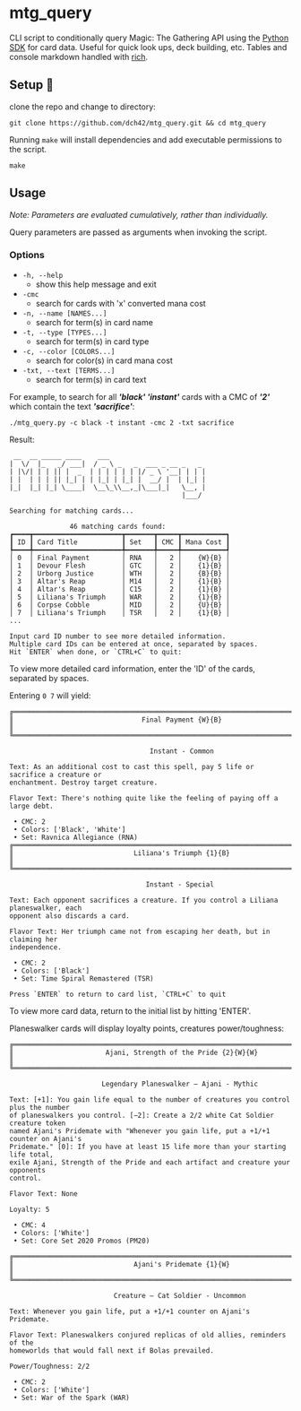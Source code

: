 # mtg_query
CLI script to conditionally query Magic: The Gathering API using the [Python SDK](https://github.com/MagicTheGathering/mtg-sdk-python) for card data. Useful for quick look ups, deck building, etc. Tables and console markdown handled with [rich](https://github.com/willmcgugan/rich).

## Setup 🔧
clone the repo and change to directory:
~~~
git clone https://github.com/dch42/mtg_query.git && cd mtg_query
~~~

Running `make` will install dependencies and add executable permissions to the script.

~~~
make
~~~

## Usage
*Note: Parameters are evaluated cumulatively, rather than individually.*

Query parameters are passed as arguments when invoking the script. 

### Options
- `-h, --help`
    - show this help message and exit
- `-cmc`
    - search for cards with 'x' converted mana cost     
- `-n, --name [NAMES...]`
    - search for term(s) in card name
- `-t, --type [TYPES...]`
    - search for term(s) in card type
- `-c, --color [COLORS...]`
    - search for color(s) in card mana cost 
- `-txt, --text [TERMS...]`
    - search for term(s) in card text 

For example, to search for all ***'black' 'instant'*** cards with a CMC of ***'2'*** which contain the text ***'sacrifice'***:

~~~
./mtg_query.py -c black -t instant -cmc 2 -txt sacrifice
~~~

Result:

~~~
 __  __ _____ ____    ___                        
|  \/  |_   _/ ___|  / _ \ _   _  ___ _ __ _   _ 
| |\/| | | || |  _  | | | | | | |/ _ \ '__| | | |
| |  | | | || |_| | | |_| | |_| |  __/ |  | |_| |
|_|  |_| |_| \____|  \__\_\\__,_|\___|_|   \__, |
                                           |___/ 

Searching for matching cards...

               46 matching cards found:                
┏━━━━┳━━━━━━━━━━━━━━━━━━━━━━┳━━━━━━━┳━━━━━┳━━━━━━━━━━━┓
┃ ID ┃ Card Title           ┃ Set   ┃ CMC ┃ Mana Cost ┃
┡━━━━╇━━━━━━━━━━━━━━━━━━━━━━╇━━━━━━━╇━━━━━╇━━━━━━━━━━━┩
│ 0  │ Final Payment        │ RNA   │   2 │    {W}{B} │
│ 1  │ Devour Flesh         │ GTC   │   2 │    {1}{B} │
│ 2  │ Urborg Justice       │ WTH   │   2 │    {B}{B} │
│ 3  │ Altar's Reap         │ M14   │   2 │    {1}{B} │
│ 4  │ Altar's Reap         │ C15   │   2 │    {1}{B} │
│ 5  │ Liliana's Triumph    │ WAR   │   2 │    {1}{B} │
│ 6  │ Corpse Cobble        │ MID   │   2 │    {U}{B} │
│ 7  │ Liliana's Triumph    │ TSR   │   2 │    {1}{B} │
...

Input card ID number to see more detailed information.            
Multiple card IDs can be entered at once, separated by spaces.            
Hit `ENTER` when done, or `CTRL+C` to quit: 
~~~

To view more detailed card information, enter the 'ID' of the cards, separated by spaces.

Entering `0 7` will yield:

~~~
╔════════════════════════════════════════════════════════════════════════════════════╗
║                                Final Payment {W}{B}                                ║
╚════════════════════════════════════════════════════════════════════════════════════╝

                                   Instant - Common                                   

Text: As an additional cost to cast this spell, pay 5 life or sacrifice a creature or 
enchantment. Destroy target creature.                                                 

Flavor Text: There's nothing quite like the feeling of paying off a large debt.       

 • CMC: 2                                                                             
 • Colors: ['Black', 'White']                                                         
 • Set: Ravnica Allegiance (RNA)                                                      
╔════════════════════════════════════════════════════════════════════════════════════╗
║                              Liliana's Triumph {1}{B}                              ║
╚════════════════════════════════════════════════════════════════════════════════════╝

                                  Instant - Special                                   

Text: Each opponent sacrifices a creature. If you control a Liliana planeswalker, each
opponent also discards a card.                                                        

Flavor Text: Her triumph came not from escaping her death, but in claiming her        
independence.                                                                         

 • CMC: 2                                                                             
 • Colors: ['Black']                                                                  
 • Set: Time Spiral Remastered (TSR)

Press `ENTER` to return to card list, `CTRL+C` to quit
~~~

To view more card data, return to the initial list by hitting 'ENTER'.

Planeswalker cards will display loyalty points, creatures power/toughness:
~~~
╔════════════════════════════════════════════════════════════════════════════════════╗
║                       Ajani, Strength of the Pride {2}{W}{W}                       ║
╚════════════════════════════════════════════════════════════════════════════════════╝

                       Legendary Planeswalker — Ajani - Mythic                        

Text: [+1]: You gain life equal to the number of creatures you control plus the number
of planeswalkers you control. [−2]: Create a 2/2 white Cat Soldier creature token     
named Ajani's Pridemate with "Whenever you gain life, put a +1/+1 counter on Ajani's  
Pridemate." [0]: If you have at least 15 life more than your starting life total,     
exile Ajani, Strength of the Pride and each artifact and creature your opponents      
control.                                                                              

Flavor Text: None                                                                     

Loyalty: 5                                                                            

 • CMC: 4                                                                             
 • Colors: ['White']                                                                  
 • Set: Core Set 2020 Promos (PM20)  

╔════════════════════════════════════════════════════════════════════════════════════╗
║                              Ajani's Pridemate {1}{W}                              ║
╚════════════════════════════════════════════════════════════════════════════════════╝

                          Creature — Cat Soldier - Uncommon                           

Text: Whenever you gain life, put a +1/+1 counter on Ajani's Pridemate.               

Flavor Text: Planeswalkers conjured replicas of old allies, reminders of the          
homeworlds that would fall next if Bolas prevailed.                                   

Power/Toughness: 2/2                                                                  

 • CMC: 2                                                                             
 • Colors: ['White']                                                                  
 • Set: War of the Spark (WAR)                                                        
 ~~~
